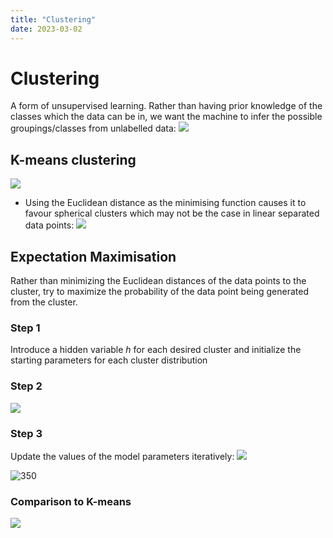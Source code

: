 ```yaml
---
title: "Clustering"
date: 2023-03-02
---
```

# Clustering
A form of unsupervised learning. Rather than having prior knowledge of the classes which the data can be in, we want the machine to infer the possible groupings/classes from unlabelled data:
![](https://i.imgur.com/MRwM0VL.png)
## K-means clustering
![](https://i.imgur.com/6UJziFi.png)
- Using the Euclidean distance as the minimising function causes it to favour spherical clusters which may not be the case in linear separated data points: ![](https://i.imgur.com/i4TpDhO.png)
## Expectation Maximisation
Rather than minimizing the Euclidean distances of the data points to the cluster, try to maximize the probability of the data point being generated from the cluster.
### Step 1
Introduce a hidden variable $h$ for each desired cluster and initialize the starting parameters for each cluster distribution
### Step 2
![](https://i.imgur.com/oHXtwAL.png)
### Step 3
Update the values of the model parameters iteratively:
![](https://i.imgur.com/l32I2Lm.png)

![350](https://i.imgur.com/5zlL6wB.png)
### Comparison to K-means
![](https://i.imgur.com/kOUHkGk.png)
